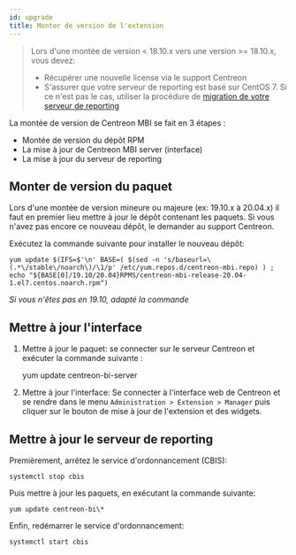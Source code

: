 ```yaml
---
id: upgrade
title: Monter de version de l'extension
---
```


> Lors d'une montée de version < 18.10.x vers une version >= 18.10.x, vous devez:
> 
> - Récupérer une nouvelle license via le support Centreon
> - S'assurer que votre serveur de reporting est basé sur CentOS 7. Si ce n'est pas le cas, utiliser la procédure de [migration de votre serveur de reporting](migrate)


La montée de version de Centreon MBI se fait en 3 étapes :

- Montée de version du dépôt RPM
- La mise à jour de Centreon MBI server (interface)
- La mise à jour du serveur de reporting

## Monter de version du paquet 

Lors d'une montée de version mineure ou majeure (ex: 19.10.x à 20.04.x) il faut en premier lieu mettre à jour
 le dépôt contenant les paquets. Si vous n'avez pas encore ce nouveau dépôt, le demander au support Centreon.

Exécutez la commande suivante pour installer le nouveau dépôt:

    yum update $(IFS=$'\n' BASE=( $(sed -n 's/baseurl=\(.*\/stable\/noarch\)/\1/p' /etc/yum.repos.d/centreon-mbi.repo) ) ; echo "${BASE[0]/19.10/20.04}RPMS/centreon-mbi-release-20.04-1.el7.centos.noarch.rpm")

*Si vous n'êtes pas en 19.10, adapté la commande*

## Mettre à jour l'interface

1. Mettre à jour le paquet: se connecter sur le serveur Centreon et exécuter la commande suivante :

    yum update centreon-bi-server

2. Mettre à jour l'interface: Se connecter à l'interface web de Centreon et se rendre dans le menu
 `Administration > Extension > Manager` puis cliquer sur le bouton de mise à jour de l'extension et des widgets.


## Mettre  à jour le serveur de reporting

Premièrement, arrêtez le service d'ordonnancement (CBIS):

    systemctl stop cbis

Puis mettre à jour les paquets, en exécutant la commande suivante:

    yum update centreon-bi\*

Enfin, redémarrer le service d'ordonnancement:

    systemctl start cbis